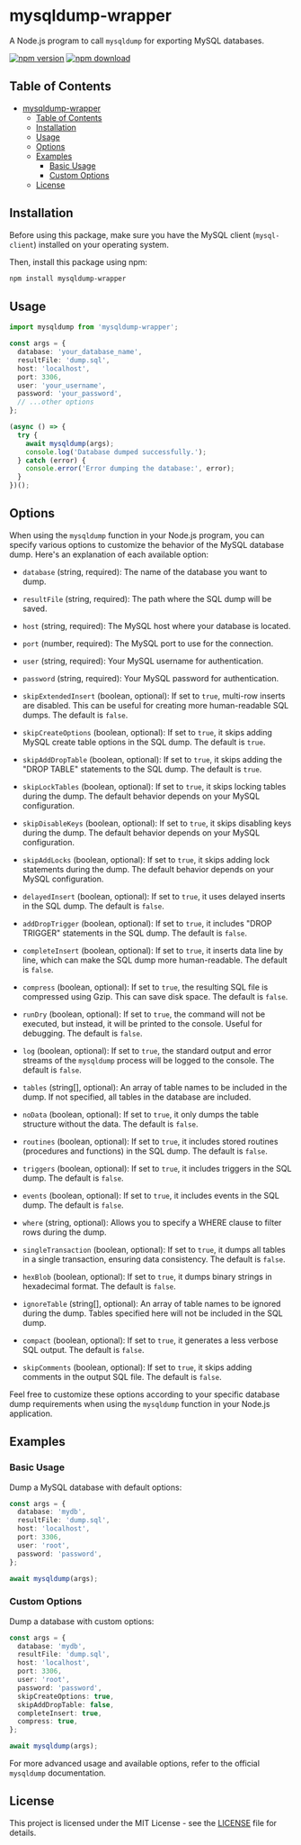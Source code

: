 

# mysqldump-wrapper

A Node.js program to call `mysqldump` for exporting MySQL databases.

[![npm version](http://img.shields.io/npm/v/mysqldump-wrapper.svg)](https://npmjs.org/package/mysqldump-wrapper)
[![npm download](https://img.shields.io/npm/dy/mysqldump-wrapper)](https://npmjs.org/package/mysqldump-wrapper)

## Table of Contents

- [mysqldump-wrapper](#mysqldump-wrapper)
  - [Table of Contents](#table-of-contents)
  - [Installation](#installation)
  - [Usage](#usage)
  - [Options](#options)
  - [Examples](#examples)
    - [Basic Usage](#basic-usage)
    - [Custom Options](#custom-options)
  - [License](#license)

## Installation

Before using this package, make sure you have the MySQL client (`mysql-client`) installed on your operating system.

Then, install this package using npm:

```bash
npm install mysqldump-wrapper
```

## Usage

```TypeScript
import mysqldump from 'mysqldump-wrapper';

const args = {
  database: 'your_database_name',
  resultFile: 'dump.sql',
  host: 'localhost',
  port: 3306,
  user: 'your_username',
  password: 'your_password',
  // ...other options
};

(async () => {
  try {
    await mysqldump(args);
    console.log('Database dumped successfully.');
  } catch (error) {
    console.error('Error dumping the database:', error);
  }
})();
```

## Options

When using the `mysqldump` function in your Node.js program, you can specify various options to customize the behavior of the MySQL database dump. Here's an explanation of each available option:

- `database` (string, required): The name of the database you want to dump.

- `resultFile` (string, required): The path where the SQL dump will be saved.

- `host` (string, required): The MySQL host where your database is located.

- `port` (number, required): The MySQL port to use for the connection.

- `user` (string, required): Your MySQL username for authentication.

- `password` (string, required): Your MySQL password for authentication.

- `skipExtendedInsert` (boolean, optional): If set to `true`, multi-row inserts are disabled. This can be useful for creating more human-readable SQL dumps. The default is `false`.

- `skipCreateOptions` (boolean, optional): If set to `true`, it skips adding MySQL create table options in the SQL dump. The default is `true`.

- `skipAddDropTable` (boolean, optional): If set to `true`, it skips adding the "DROP TABLE" statements to the SQL dump. The default is `true`.

- `skipLockTables` (boolean, optional): If set to `true`, it skips locking tables during the dump. The default behavior depends on your MySQL configuration.

- `skipDisableKeys` (boolean, optional): If set to `true`, it skips disabling keys during the dump. The default behavior depends on your MySQL configuration.

- `skipAddLocks` (boolean, optional): If set to `true`, it skips adding lock statements during the dump. The default behavior depends on your MySQL configuration.

- `delayedInsert` (boolean, optional): If set to `true`, it uses delayed inserts in the SQL dump. The default is `false`.

- `addDropTrigger` (boolean, optional): If set to `true`, it includes "DROP TRIGGER" statements in the SQL dump. The default is `false`.

- `completeInsert` (boolean, optional): If set to `true`, it inserts data line by line, which can make the SQL dump more human-readable. The default is `false`.

- `compress` (boolean, optional): If set to `true`, the resulting SQL file is compressed using Gzip. This can save disk space. The default is `false`.

- `runDry` (boolean, optional): If set to `true`, the command will not be executed, but instead, it will be printed to the console. Useful for debugging. The default is `false`.

- `log` (boolean, optional): If set to `true`, the standard output and error streams of the `mysqldump` process will be logged to the console. The default is `false`.

- `tables` (string[], optional): An array of table names to be included in the dump. If not specified, all tables in the database are included.

- `noData` (boolean, optional): If set to `true`, it only dumps the table structure without the data. The default is `false`.

- `routines` (boolean, optional): If set to `true`, it includes stored routines (procedures and functions) in the SQL dump. The default is `false`.

- `triggers` (boolean, optional): If set to `true`, it includes triggers in the SQL dump. The default is `false`.

- `events` (boolean, optional): If set to `true`, it includes events in the SQL dump. The default is `false`.

- `where` (string, optional): Allows you to specify a WHERE clause to filter rows during the dump.

- `singleTransaction` (boolean, optional): If set to `true`, it dumps all tables in a single transaction, ensuring data consistency. The default is `false`.

- `hexBlob` (boolean, optional): If set to `true`, it dumps binary strings in hexadecimal format. The default is `false`.

- `ignoreTable` (string[], optional): An array of table names to be ignored during the dump. Tables specified here will not be included in the SQL dump.

- `compact` (boolean, optional): If set to `true`, it generates a less verbose SQL output. The default is `false`.

- `skipComments` (boolean, optional): If set to `true`, it skips adding comments in the output SQL file. The default is `false`.

Feel free to customize these options according to your specific database dump requirements when using the `mysqldump` function in your Node.js application.

## Examples

### Basic Usage

Dump a MySQL database with default options:

```TypeScript
const args = {
  database: 'mydb',
  resultFile: 'dump.sql',
  host: 'localhost',
  port: 3306,
  user: 'root',
  password: 'password',
};

await mysqldump(args);
```

### Custom Options

Dump a database with custom options:

```TypeScript
const args = {
  database: 'mydb',
  resultFile: 'dump.sql',
  host: 'localhost',
  port: 3306,
  user: 'root',
  password: 'password',
  skipCreateOptions: true,
  skipAddDropTable: false,
  completeInsert: true,
  compress: true,
};

await mysqldump(args);
```

For more advanced usage and available options, refer to the official `mysqldump` documentation.

## License

This project is licensed under the MIT License - see the [LICENSE](LICENSE) file for details.
